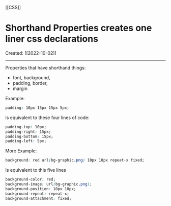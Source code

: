 [[CSS]]

# Shorthand Properties creates one liner css declarations
Created:  [[2022-10-02]]

---
Properties that have shorthand things:
- font, background, 
- padding, border, 
- margin


Example:
```CSS
padding: 10px 15px 15px 5px;
```
is equivalent to these four lines of code:

```CSS
padding-top: 10px;
padding-right: 15px;
padding-bottom: 15px;
padding-left: 5px;
```

More Example:
```CSS
background: red url(bg-graphic.png) 10px 10px repeat-x fixed;
```
Is equivalent to this five lines
```CSS
background-color: red;
background-image: url(bg-graphic.png);
background-position: 10px 10px;
background-repeat: repeat-x;
background-attachment: fixed;
```












